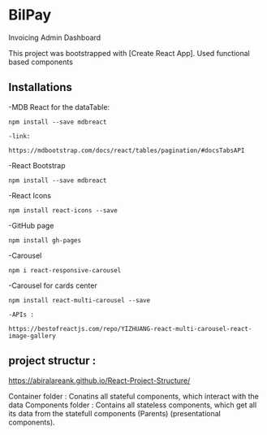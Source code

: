 # BilPay 
Invoicing Admin Dashboard

This project was bootstrapped with [Create React App].
Used functional based components

## Installations

-MDB React for the dataTable:

    npm install --save mdbreact
    
    -link:

    https://mdbootstrap.com/docs/react/tables/pagination/#docsTabsAPI

-React Bootstrap 

    npm install --save mdbreact


-React Icons

    npm install react-icons --save

-GitHub page 

    npm install gh-pages

-Carousel

    npm i react-responsive-carousel

-Carousel for cards center

    npm install react-multi-carousel --save

    -APIs : 
    
    https://bestofreactjs.com/repo/YIZHUANG-react-multi-carousel-react-image-gallery



## project structur :
https://abiralareank.github.io/React-Project-Structure/

Container folder : Conatins all stateful components, which interact with the data 
Components folder : Contains all stateless components, which get all its data from the statefull components (Parents)
(presentational components).

